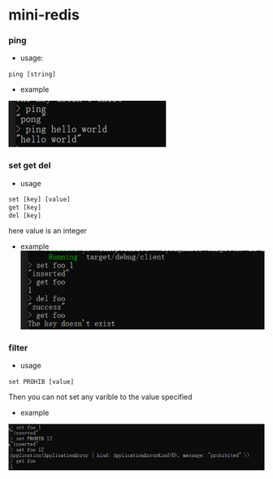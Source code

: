 # mini-redis

### ping
* usage:

`ping [string]`

* example

![](image/ping.png)

### set get del

* usage

```
set [key] [value]
get [key]
del [key]
```
here value is an integer
* example
![](image/varible.png)

### filter

* usage

`set PROHIB [value]`

Then you can not set any varible to the value specified

* example

![](image/prohib.png)

